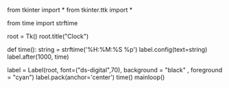 from tkinter import *
from tkinter.ttk import *

from time import strftime

root = Tk()
root.title("Clock")

def time():
     string = strftime('%H:%M:%S %p')
     label.config(text=string)
     label.after(1000, time)

 label = Label(root, font=("ds-digital",70), background = "black" , foreground = "cyan")
 label.pack(anchor='center')
 time()
mainloop()
